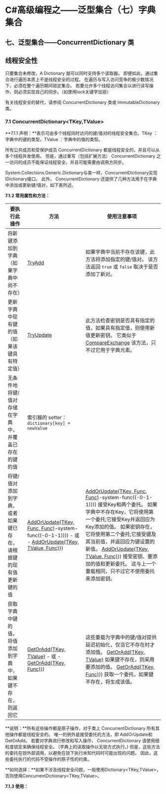# C#高级编程之——泛型集合（七）字典集合

## 七、泛型集合——ConcurrentDictionary 类

## 线程安全性

只要集合未修改，A Dictionary 就可以同时支持多个读取器。 即便如此，通过集合进行遍历本质上不是线程安全的过程。 在遍历与写入访问竞争的极少数情况下，必须在整个遍历期间锁定集合。 若要允许多个线程访问集合以进行读写操作，则必须实现自己的同步。（如使用lock关键字加锁）

有关线程安全的替代，请参阅 ConcurrentDictionary 类或 ImmutableDictionary 类。

### 7.1 ConcurrentDictionary<TKey,TValue>

**7.1.1 声明：**表示可由多个线程同时访问的键/值对的线程安全集合。TKey ： 字典中的键的类型。TValue ：字典中的值的类型。

所有公共成员和受保护成员 ConcurrentDictionary 都是线程安全的，并且可以从多个线程并发使用。 但是，通过重写（包括扩展方法） ConcurrentDictionary 之一访问的成员不能保证线程安全，并且可能需要由调用方同步。

System.Collections.Generic.Dictionary与类一样，ConcurrentDictionary实现IDictionary接口。 此外， ConcurrentDictionary 还提供了几种方法用于在字典中添加或更新键/值对，如下表所述。

**7.1.2 常用属性和方法：**

<div class="table-wrapper"><table class="md-table">
<thead>
<tr class="md-end-block"><th><span class="td-span"><span class="md-plain">要执行此操作</span></span></th><th><span class="td-span"><span class="md-plain">方法</span></span></th><th><span class="td-span"><span class="md-plain">使用注意事项</span></span></th></tr>
</thead>
<tbody>
<tr class="md-end-block">
<td><span class="td-span"><span class="md-plain">将新键添加到字典（如果字典中尚不存在）</span></span></td>
<td><span class="td-span"><span class="md-meta-i-c  md-link"><a href="https://docs.microsoft.com/zh-cn/dotnet/api/system.collections.concurrent.concurrentdictionary-2.tryadd?view=net-6.0" rel="noopener nofollow"><span class="md-plain">TryAdd</span></a></span></span></td>
<td><span class="td-span"><span class="md-plain">如果字典中当前不存在该键，此方法将添加指定的键/值对。 该方法返回 <span class="md-pair-s"><code>true</code><span class="md-plain"> 或 <span class="md-pair-s"><code>false</code><span class="md-plain"> 取决于是否添加了新对。</span></span></span></span></span></span></td>
</tr>
<tr class="md-end-block">
<td><span class="td-span"><span class="md-plain">更新字典中现有键的值（如果该键具有特定值）</span></span></td>
<td><span class="td-span"><span class="md-meta-i-c  md-link"><a href="https://docs.microsoft.com/zh-cn/dotnet/api/system.collections.concurrent.concurrentdictionary-2.tryupdate?view=net-6.0" rel="noopener nofollow"><span class="md-plain">TryUpdate</span></a></span></span></td>
<td><span class="td-span"><span class="md-plain">此方法检查密钥是否具有指定的值，如果具有指定值，则使用新值更新密钥。 它类似于 <span class="md-meta-i-c  md-link"><a href="https://docs.microsoft.com/zh-cn/dotnet/api/system.threading.interlocked.compareexchange?view=net-6.0" rel="noopener nofollow"><span class="md-plain">CompareExchange</span></a><span class="md-plain"> 该方法，只不过它用于字典元素。</span></span></span></span></td>
</tr>
<tr class="md-end-block">
<td><span class="td-span"><span class="md-plain">无条件地将键/值对存储在字典中，并覆盖已存在的键的值</span></span></td>
<td><span class="td-span"><span class="md-plain">索引器的 setter： <span class="md-pair-s"><code>dictionary[key] = newValue</code></span></span></span></td>
<td>&nbsp;</td>
</tr>
<tr class="md-end-block">
<td><span class="td-span"><span class="md-plain">将键/值对添加到字典，或者如果键已存在，请根据键的现有值更新键的值</span></span></td>
<td><span class="td-span"><span class="md-meta-i-c  md-link"><a href="https://docs.microsoft.com/zh-cn/dotnet/api/system.collections.concurrent.concurrentdictionary-2.addorupdate?view=net-6.0#system-collections-concurrent-concurrentdictionary-2-addorupdate(-0-system-func((-0-1)" rel="noopener nofollow"><span class="md-plain">AddOrUpdate(TKey, Func, Func)</span></a><span class="md-plain">-system-func((-0-1-1)))) - 或 - <span class="md-meta-i-c  md-link"><a href="https://docs.microsoft.com/zh-cn/dotnet/api/system.collections.concurrent.concurrentdictionary-2.addorupdate?view=net-6.0#system-collections-concurrent-concurrentdictionary-2-addorupdate(-0-1-system-func((-0-1-1)" rel="noopener nofollow"><span class="md-plain">AddOrUpdate(TKey, TValue, Func)</span></a><span class="md-plain">))</span></span></span></span></span></td>
<td><span class="td-span"><span class="md-meta-i-c  md-link"><a href="https://docs.microsoft.com/zh-cn/dotnet/api/system.collections.concurrent.concurrentdictionary-2.addorupdate?view=net-6.0#system-collections-concurrent-concurrentdictionary-2-addorupdate(-0-system-func((-0-1)" rel="noopener nofollow"><span class="md-plain">AddOrUpdate(TKey, Func, Func)</span></a><span class="md-plain">-system-func((-0-1-1)))) 接受Key和两个委托。 如果字典中不存在Key，它将使用第一个委托;它接受Key并返回应为Key添加的值。 如果密钥存在，它将使用第二个委托;它接受键及其当前值，并返回应为键设置的新值。 <span class="md-meta-i-c  md-link"><a href="https://docs.microsoft.com/zh-cn/dotnet/api/system.collections.concurrent.concurrentdictionary-2.addorupdate?view=net-6.0#system-collections-concurrent-concurrentdictionary-2-addorupdate(-0-1-system-func((-0-1-1)" rel="noopener nofollow"><span class="md-plain">AddOrUpdate(TKey, TValue, Func)</span></a><span class="md-plain">)) 接受密钥、要添加的值和更新委托。 这与上一个重载相同，只不过它不使用委托来添加密钥。</span></span></span></span></span></td>
</tr>
<tr class="md-end-block">
<td><span class="td-span"><span class="md-plain">获取字典中键的值，将值添加到字典中，如果键不存在，则返回它</span></span></td>
<td><span class="td-span"><span class="md-meta-i-c  md-link"><a href="https://docs.microsoft.com/zh-cn/dotnet/api/system.collections.concurrent.concurrentdictionary-2.getoradd?view=net-6.0#system-collections-concurrent-concurrentdictionary-2-getoradd(-0-1)" rel="noopener nofollow"><span class="md-plain">GetOrAdd(TKey, TValue)</span></a><span class="md-plain"> - 或 - <span class="md-meta-i-c  md-link"><a href="https://docs.microsoft.com/zh-cn/dotnet/api/system.collections.concurrent.concurrentdictionary-2.getoradd?view=net-6.0#system-collections-concurrent-concurrentdictionary-2-getoradd(-0-system-func((-0-1)" rel="noopener nofollow"><span class="md-plain">GetOrAdd(TKey, Func)</span></a><span class="md-plain">))</span></span></span></span></span></td>
<td><span class="td-span"><span class="md-plain">这些重载为字典中的键/值对提供延迟初始化，仅当它不存在时才添加值。 <span class="md-meta-i-c  md-link"><a href="https://docs.microsoft.com/zh-cn/dotnet/api/system.collections.concurrent.concurrentdictionary-2.getoradd?view=net-6.0#system-collections-concurrent-concurrentdictionary-2-getoradd(-0-1)" rel="noopener nofollow"><span class="md-plain">GetOrAdd(TKey, TValue)</span></a><span class="md-plain"> 如果键不存在，则采用要添加的值。 <span class="md-meta-i-c  md-link"><a href="https://docs.microsoft.com/zh-cn/dotnet/api/system.collections.concurrent.concurrentdictionary-2.getoradd?view=net-6.0#system-collections-concurrent-concurrentdictionary-2-getoradd(-0-system-func((-0-1)" rel="noopener nofollow"><span class="md-plain">GetOrAdd(TKey, Func)</span></a><span class="md-plain">)) 获取一个委托，如果键不存在，将生成该值。</span></span></span></span></span></span></td>
</tr>
</tbody>
</table></div>

**说明：**所有这些操作都是原子操作，对于类上 ConcurrentDictionary 所有其他操作都是线程安全的。 唯一的例外是接受委托的方法，即 AddOrUpdate和 GetOrAdd。 若要对字典进行修改和写入操作， ConcurrentDictionary 请使用细粒度锁定来确保线程安全。 (字典上的读取操作以无锁方式执行。) 但是，这些方法的委托在锁外部调用，以避免在锁下执行未知代码时可能出现的问题。 因此，这些委托执行的代码不受操作的原子性的约束。

**如何选择：**如果不涉及线程安全问题，一般使用Dictionary<TKey,TValue>， 否则使用ConcurrentDictionary<TKey,TValue>。

**7.1.3 使用：**
